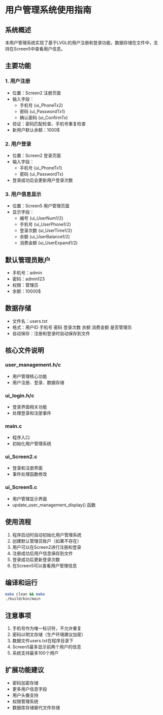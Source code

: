 # 用户管理系统使用指南

## 系统概述

本用户管理系统实现了基于LVGL的用户注册和登录功能，数据存储在文件中，支持在Screen5中查看用户信息。

## 主要功能

### 1. 用户注册

- 位置：Screen2 注册页面
- 输入字段：
  - 手机号 (ui_PhoneTx2)
  - 密码 (ui_PasswordTx1) 
  - 确认密码 (ui_ConfirmTx)
- 验证：密码匹配检查、手机号重复检查
- 新用户默认余额：1000$

### 2. 用户登录

- 位置：Screen2 登录页面
- 输入字段：
  - 手机号 (ui_PhoneTx1)
  - 密码 (ui_PasswordTx)
- 登录成功后会更新用户登录次数

### 3. 用户信息显示

- 位置：Screen5 用户管理页面
- 显示字段：
  - 编号 (ui_UserNum1/2)
  - 手机号 (ui_UserPhone1/2)
  - 登录次数 (ui_UserTime1/2)
  - 余额 (ui_UserBalance1/2)
  - 消费金额 (ui_UserExpand1/2)

## 默认管理员账户

- 手机号：admin
- 密码：admin123
- 权限：管理员
- 余额：10000$

## 数据存储

- 文件名：users.txt
- 格式：用户ID 手机号 密码 登录次数 余额 消费金额 是否管理员
- 自动保存：注册和登录时自动保存到文件

## 核心文件说明

### user_management.h/c

- 用户管理核心功能
- 用户注册、登录、数据存储

### ui_login.h/c  

- 登录界面相关功能
- 处理登录和注册事件

### main.c

- 程序入口
- 初始化用户管理系统

### ui_Screen2.c

- 登录和注册界面
- 事件处理函数修改

### ui_Screen5.c

- 用户管理显示界面
- update_user_management_display() 函数

## 使用流程

1. 程序启动时自动初始化用户管理系统
2. 创建默认管理员账户（如果不存在）
3. 用户可以在Screen2进行注册和登录
4. 注册成功后用户信息保存到文件
5. 登录成功后更新登录次数
6. 在Screen5可以查看用户管理信息

## 编译和运行

```bash
make clean && make
./build/bin/main
```

## 注意事项

1. 手机号作为唯一标识符，不允许重复
2. 密码以明文存储（生产环境建议加密）
3. 数据文件users.txt在程序目录下
4. Screen5最多显示前两个用户的信息
5. 系统支持最多100个用户

## 扩展功能建议

- 密码加密存储
- 更多用户信息字段
- 用户头像支持
- 权限管理系统
- 数据库存储替代文件存储

